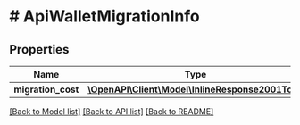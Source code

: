 # # ApiWalletMigrationInfo

## Properties

Name | Type | Description | Notes
------------ | ------------- | ------------- | -------------
**migration_cost** | [**\OpenAPI\Client\Model\InlineResponse2001Total**](InlineResponse2001Total.md) |  | 

[[Back to Model list]](../../README.md#documentation-for-models) [[Back to API list]](../../README.md#documentation-for-api-endpoints) [[Back to README]](../../README.md)


